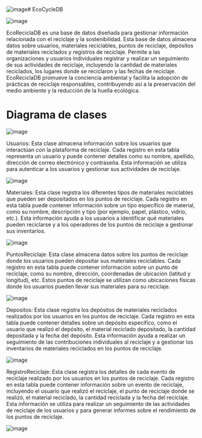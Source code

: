 ![image](https://github.com/andreec2/EcoCycleDB/assets/99145156/15619027-7394-446f-b54e-502169ffeb8a)# EcoCycleDB

![image](https://github.com/andreec2/EcoCycleDB/assets/99145156/d8019314-3bcb-4e81-92d9-b998141a1af1)

EcoReciclaDB es una base de datos diseñada para gestionar información relacionada con el reciclaje y la sostenibilidad. Esta base de datos almacena datos sobre usuarios, materiales reciclables, puntos de reciclaje, 
depósitos de materiales reciclados y registros de reciclaje. Permite a las organizaciones y usuarios individuales registrar y realizar un seguimiento de sus actividades de reciclaje, incluyendo la cantidad de materiales 
reciclados, los lugares donde se reciclaron y las fechas de reciclaje. EcoReciclaDB promueve la conciencia ambiental y facilita la adopción de prácticas de reciclaje responsables, contribuyendo así a la preservación del 
medio ambiente y la reducción de la huella ecológica.

# **Diagrama de clases**

![image](https://github.com/andreec2/EcoCycleDB/assets/99145156/7e18cc50-a27a-4d9e-8c04-d13e6985ac03)

Usuarios: Esta clase almacena información sobre los usuarios que interactúan con la plataforma de reciclaje. Cada registro en esta tabla representa un usuario y puede contener detalles como su nombre, apellido, dirección de correo electrónico y contraseña. Esta información se utiliza para autenticar a los usuarios y gestionar sus actividades de reciclaje.

![image](https://github.com/andreec2/EcoCycleDB/assets/99145156/63c04e70-1506-478a-956e-f92d989f5c89)

Materiales: Esta clase registra los diferentes tipos de materiales reciclables que pueden ser depositados en los puntos de reciclaje. Cada registro en esta tabla puede contener información sobre un tipo específico de material, como su nombre, descripción y tipo (por ejemplo, papel, plástico, vidrio, etc.). Esta información ayuda a los usuarios a identificar qué materiales pueden reciclarse y a los operadores de los puntos de reciclaje a gestionar sus inventarios.

![image](https://github.com/andreec2/EcoCycleDB/assets/99145156/f15f2584-409c-4184-a1ca-1a4db1c902a3)

PuntosReciclaje: Esta clase almacena datos sobre los puntos de reciclaje donde los usuarios pueden depositar sus materiales reciclables. Cada registro en esta tabla puede contener información sobre un punto de reciclaje, como su nombre, dirección, coordenadas de ubicación (latitud y longitud), etc. Estos puntos de reciclaje se utilizan como ubicaciones físicas donde los usuarios pueden llevar sus materiales para su reciclaje.

![image](https://github.com/andreec2/EcoCycleDB/assets/99145156/e5fbd564-eb5e-46ad-b2af-3b32960327f7)

Depositos: Esta clase registra los depósitos de materiales reciclados realizados por los usuarios en los puntos de reciclaje. Cada registro en esta tabla puede contener detalles sobre un depósito específico, como el usuario que realizó el depósito, el material reciclado depositado, la cantidad depositada y la fecha del depósito. Esta información ayuda a realizar un seguimiento de las contribuciones individuales al reciclaje y a gestionar los inventarios de materiales reciclados en los puntos de reciclaje.

![image](https://github.com/andreec2/EcoCycleDB/assets/99145156/c8f3ed84-d2b5-47ff-8b91-b1515ec4c648)

RegistroReciclaje: Esta clase registra los detalles de cada evento de reciclaje realizado por los usuarios en los puntos de reciclaje. Cada registro en esta tabla puede contener información sobre un evento de reciclaje, incluyendo el usuario que realizó el reciclaje, el punto de reciclaje donde se realizó, el material reciclado, la cantidad reciclada y la fecha del reciclaje. Esta información se utiliza para realizar un seguimiento de las actividades de reciclaje de los usuarios y para generar informes sobre el rendimiento de los puntos de reciclaje.

![image](https://github.com/andreec2/EcoCycleDB/assets/99145156/2b8dfd89-ab37-4a33-b97a-170950128cc3)


